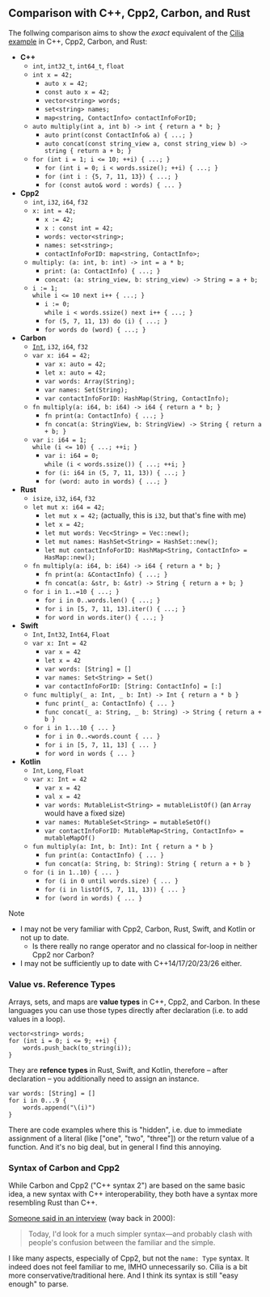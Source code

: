 ## Comparison with C++, Cpp2, Carbon, and Rust
The follwing comparison aims to show the _exact_ equivalent of the [Cilia example](README.md#by-example) in C++, Cpp2, Carbon, and Rust:
- **C++**
    - `int`, `int32_t`, `int64_t`, `float`
    - `int x = 42;`
        - `auto x = 42;`
        - `const auto x = 42;`
        - `vector<string> words;`
        - `set<string> names;`
        - `map<string, ContactInfo> contactInfoForID;`
    - `auto multiply(int a, int b) -> int { return a * b; }`
        - `auto print(const ContactInfo& a) { ...; }`
        - `auto concat(const string_view a, const string_view b) -> string { return a + b; }`
    - `for (int i = 1; i <= 10; ++i) { ...; }`
        - `for (int i = 0; i < words.ssize(); ++i) { ...; }`
        - `for (int i : {5, 7, 11, 13}) { ...; }`
        - `for (const auto& word : words) { ... }`
- **Cpp2**
    - `int`, `i32`, `i64`, `f32`
    - `x: int = 42;`
        - `x := 42;`
        - `x : const int = 42;`
        - `words: vector<string>;`
        - `names: set<string>;`
        - `contactInfoForID: map<string, ContactInfo>;`
    - `multiply: (a: int, b: int) -> int = a * b;`
        - `print: (a: ContactInfo) { ...; }`
        - `concat: (a: string_view, b: string_view) -> String = a + b;`
    - `i := 1;`  
      `while i <= 10 next i++ { ...; } `          
        - `i := 0;`  
          `while i < words.ssize() next i++ { ...; } `          
        - `for (5, 7, 11, 13) do (i) { ...; }`
        - `for words do (word) { ...; }`
- **Carbon**
    - [`Int`](https://bayramblog.medium.com/overview-of-the-carbon-language-part-1-1963e5640ff5), `i32`, `i64`, `f32`
    - `var x: i64 = 42;`
        - `var x: auto = 42;`
        - `let x: auto = 42;`
        - `var words: Array(String);`
        - `var names: Set(String);`
        - `var contactInfoForID: HashMap(String, ContactInfo);`
    - `fn multiply(a: i64, b: i64) -> i64 { return a * b; }`
        - `fn print(a: ContactInfo) { ...; }`
        - `fn concat(a: StringView, b: StringView) -> String { return a + b; }`
    - `var i: i64 = 1;`  
      `while (i <= 10) { ...; ++i; }`
        - `var i: i64 = 0;`  
          `while (i < words.ssize()) { ...; ++i; } `          
        - `for (i: i64 in (5, 7, 11, 13)) { ...; }`
        - `for (word: auto in words) { ...; }`
- **Rust**
    - `isize`, `i32`, `i64`, `f32`
    - `let mut x: i64 = 42;`
        - `let mut x = 42;` (actually, this is `i32`, but that's fine with me)
        - `let x = 42;`
        - `let mut words: Vec<String> = Vec::new();`
        - `let mut names: HashSet<String> = HashSet::new();`
        - `let mut contactInfoForID: HashMap<String, ContactInfo> = HasMap::new();`
    - `fn multiply(a: i64, b: i64) -> i64 { return a * b; }`
        - `fn print(a: &ContactInfo) { ...; }`
        - `fn concat(a: &str, b: &str) -> String { return a + b; }`
    - `for i in 1..=10 { ...; }`
        - `for i in 0..words.len() { ...; } `          
        - `for i in [5, 7, 11, 13].iter() { ...; }`
        - `for word in words.iter() { ...; }`
- **Swift**
    - `Int`, `Int32`, `Int64`, `Float`
    - `var x: Int = 42`
        - `var x = 42`
        - `let x = 42`
        - `var words: [String] = []`
        - `var names: Set<String> = Set()`
        - `var contactInfoForID: [String: ContactInfo] = [:]`
    - `func multiply(_ a: Int, _ b: Int) -> Int { return a * b }`
        - `func print(_ a: ContactInfo) { ... }`
        - `func concat(_ a: String, _ b: String) -> String { return a + b }`
    - `for i in 1...10 { ... }`
        - `for i in 0..<words.count { ... } `          
        - `for i in [5, 7, 11, 13] { ... }`
        - `for word in words { ... }`
- **Kotlin**
    - `Int`, `Long`, `Float`
    - `var x: Int = 42`
        - `var x = 42`
        - `val x = 42`
        - `var words: MutableList<String> = mutableListOf()` (an `Array` would have a fixed size)
        - `var names: MutableSet<String> = mutableSetOf()`
        - `var contactInfoForID: MutableMap<String, ContactInfo> = mutableMapOf()`
    - `fun multiply(a: Int, b: Int): Int { return a * b }`
        - `fun print(a: ContactInfo) { ... }`
        - `fun concat(a: String, b: String): String { return a + b }`
    - `for (i in 1..10) { ... }`
        - `for (i in 0 until words.size) { ... } `          
        - `for (i in listOf(5, 7, 11, 13)) { ... }`
        - `for (word in words) { ... }`

> [!NOTE]
> - I may not be very familiar with Cpp2, Carbon, Rust, Swift, and Kotlin or not up to date.
>     - Is there really no range operator and no classical for-loop in neither Cpp2 nor Carbon?
> - I may not be sufficiently up to date with C++14/17/20/23/26 either.


### Value vs. Reference Types ###
Arrays, sets, and maps are **value types** in C++, Cpp2, and Carbon. In these languages you can use those types directly after declaration (i.e. to add values in a loop).
```
vector<string> words;
for (int i = 0; i <= 9; ++i) {
    words.push_back(to_string(i));
}
```

They are **refence types** in Rust, Swift, and Kotlin, therefore – after declaration – you additionally need to assign an instance.
```
var words: [String] = []
for i in 0...9 {
    words.append("\(i)")
}
```

There are code examples where this is "hidden", i.e. due to immediate assignment of a literal (like ["one", "two", "three"]) or the return value of a function. And it's no big deal, but in general I find this annoying.


### Syntax of Carbon and Cpp2 ###
While Carbon and Cpp2 ("C++ syntax 2") are based on the same basic idea, a new syntax with C++ interoperability, they both have a syntax more resembling Rust than C++.  

[Someone said in an interview](https://www.stroustrup.com/devXinterview.html) (way back in 2000):
> Today, I'd look for a much simpler syntax—and probably clash with people's confusion between the familiar and the simple.

I like many aspects, especially of Cpp2, but not the `name: Type` syntax. It indeed does not feel familiar to me, IMHO unnecessarily so. Cilia is a bit more conservative/traditional here. And I think its syntax is still "easy enough" to parse.


